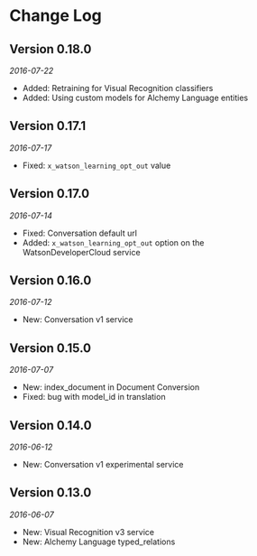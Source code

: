Change Log
==========

## Version 0.18.0

_2016-07-22_

* Added: Retraining for Visual Recognition classifiers
* Added: Using custom models for Alchemy Language entities

## Version 0.17.1

_2016-07-17_

* Fixed: `x_watson_learning_opt_out` value

## Version 0.17.0

_2016-07-14_

* Fixed: Conversation default url
* Added: `x_watson_learning_opt_out` option on the WatsonDeveloperCloud service

## Version 0.16.0

_2016-07-12_

* New: Conversation v1 service

## Version 0.15.0

_2016-07-07_

* New: index_document in Document Conversion
* Fixed: bug with model_id in translation

## Version 0.14.0

_2016-06-12_

* New: Conversation v1 experimental service

## Version 0.13.0

_2016-06-07_

 * New: Visual Recognition v3 service
 * New: Alchemy Language typed_relations
